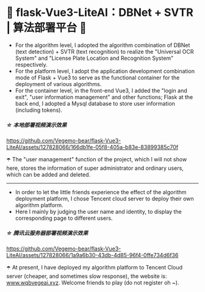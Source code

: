 # 🌱 flask-Vue3-LiteAI：DBNet + SVTR | 算法部署平台 🌱
- For the algorithm level, I adopted the algorithm combination of DBNet (text detection) + SVTR (text recognition) to realize the "Universal OCR System" and "License Plate Location and Recognition System" respectively. <br>
- For the platform level, I adopt the application development combination mode of Flask + Vue3 to serve as the functional container for the deployment of various algorithms.<br>
- For the container level, in the front-end Vue3, I added the "login and exit", "user information management" and other functions; Flask at the back end, I adopted a Mysql database to store user information (including tokens).<br>

##### ☆  本地部署视频演示效果 <br>
https://github.com/Vegemo-bear/flask-Vue3-LiteAI/assets/127828066/166db1fe-05f8-405a-b83e-83899385c70f

☂️ The "user management" function of the project, which I will not show here, stores the information of super administrator and ordinary users, which can be added and deleted.<br>

---
- In order to let the little friends experience the effect of the algorithm deployment platform, I chose Tencent cloud server to deploy their own algorithm platform. <br>
- Here I mainly by judging the user name and identity, to display the corresponding page to different users. 

##### ☆  腾讯云服务器部署视频演示效果 <br>
https://github.com/Vegemo-bear/flask-Vue3-LiteAI/assets/127828066/1a9a6b30-43db-4d85-96f4-0ffe734d6f36

☂️ At present, I have deployed my algorithm platform to Tencent Cloud server (cheaper, and sometimes slow response), the website is: www.wqbvegeai.xyz. Welcome friends to play (do not register oh ~).<br>

